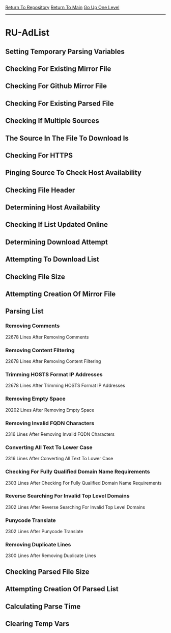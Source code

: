 [Return To Repository](https://github.com/deathbybandaid/piholeparser/)
[Return To Main](https://github.com/deathbybandaid/piholeparser/blob/master/RecentRunLogs/Mainlog.md)
[Go Up One Level](https://github.com/deathbybandaid/piholeparser/blob/master/RecentRunLogs/TopLevelScripts/30-Processing-External-Blacklists.md)
____________________________________
# RU-AdList
## Setting Temporary Parsing Variables
## Checking For Existing Mirror File
## Checking For Github Mirror File
## Checking For Existing Parsed File
## Checking If Multiple Sources
## The Source In The File To Download Is
## Checking For HTTPS
## Pinging Source To Check Host Availability
## Checking File Header
## Determining Host Availability
## Checking If List Updated Online
## Determining Download Attempt
## Attempting To Download List
## Checking File Size
## Attempting Creation Of Mirror File
## Parsing List
### Removing Comments
22678 Lines After Removing Comments
### Removing Content Filtering
22678 Lines After Removing Content Filtering
### Trimming HOSTS Format IP Addresses
22678 Lines After Trimming HOSTS Format IP Addresses
### Removing Empty Space
20202 Lines After Removing Empty Space
### Removing Invalid FQDN Characters
2316 Lines After Removing Invalid FQDN Characters
### Converting All Text To Lower Case
2316 Lines After Converting All Text To Lower Case
### Checking For Fully Qualified Domain Name Requirements
2303 Lines After Checking For Fully Qualified Domain Name Requirements
### Reverse Searching For Invalid Top Level Domains
2302 Lines After Reverse Searching For Invalid Top Level Domains
### Punycode Translate
2302 Lines After Punycode Translate
### Removing Duplicate Lines
2300 Lines After Removing Duplicate Lines
## Checking Parsed File Size
## Attempting Creation Of Parsed List
## Calculating Parse Time
## Clearing Temp Vars
